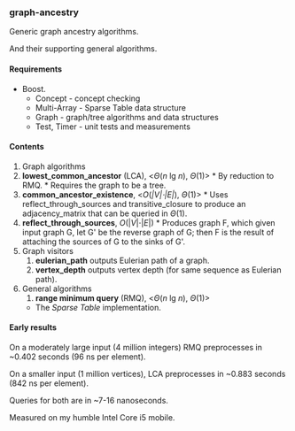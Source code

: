 ### graph-ancestry

Generic graph ancestry algorithms.

And their supporting general algorithms.

#### Requirements
* Boost.
  * Concept     - concept checking
  * Multi-Array - Sparse Table data structure
  * Graph       - graph/tree algorithms and data structures
  * Test, Timer - unit tests and measurements

#### Contents
1. Graph algorithms
  1. **lowest_common_ancestor** (LCA), <*Θ*(*n* lg *n*), *Θ*(1)>
    * By reduction to RMQ.
    * Requires the graph to be a tree.
  2. **common_ancestor_existence**, <*O*(*|V|⋅|E|*), *Θ*(1)>
    * Uses reflect_through_sources and transitive_closure to produce an adjacency_matrix that can be queried in *Θ*(1).
  3. **reflect_through_sources**, *O*(|*V*|⋅|*E*|)
    * Produces graph F, which given input graph G, let G' be the reverse graph of G; then F is the result of attaching the sources of G to the sinks of G'.
2. Graph visitors
   1. **eulerian_path** outputs Eulerian path of a graph.
   2. **vertex_depth** outputs vertex depth (for same sequence as Eulerian path).
3. General algorithms
   1. **range minimum query** (RMQ), <*Θ*(*n* lg *n*), *Θ*(1)>
     * The *Sparse Table* implementation.

#### Early results
On a moderately large input (4 million integers) RMQ preprocesses in ~0.402 seconds (96 ns per element).

On a smaller input (1 million vertices), LCA preprocesses in ~0.883 seconds (842 ns per element).

Queries for both are in ~7-16 nanoseconds.

Measured on my humble Intel Core i5 mobile.
